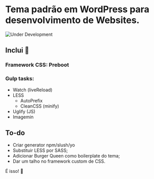 # Tema padrão em WordPress para desenvolvimento de Websites.

![Under Development](https://img.shields.io/badge/under-development-lightgrey.svg)



## Inclui :page_facing_up:

### Framework CSS: Preboot
### Gulp tasks:
- Watch (liveReload)
- LESS
  - AutoPrefix
  - CleanCSS (minify)
- Uglify (JS)
- Imagemin



## To-do

- Criar generator npm/slush/yo
- Substituir LESS por SASS;
- Adicionar Burger Queen como boilerplate do tema;
- Dar um talho no framework custom de CSS.

É isso! :poop: